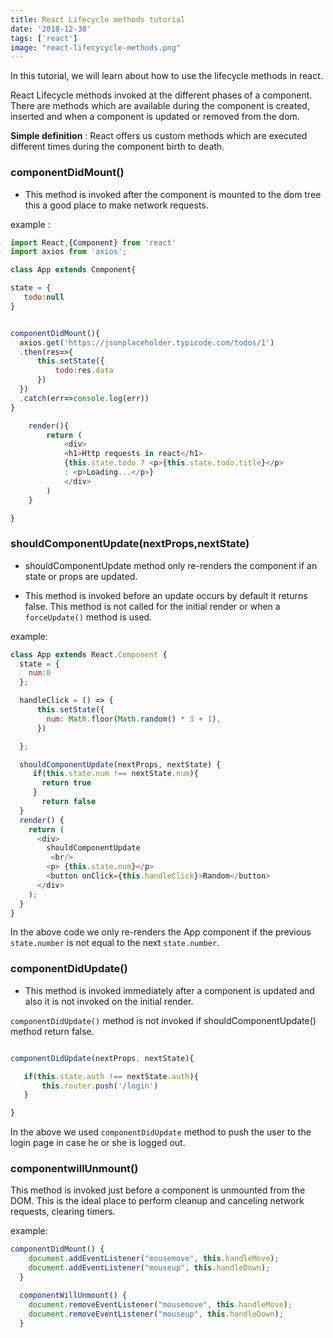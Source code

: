 ```yaml
---
title: React Lifecycle methods tutorial
date: '2018-12-30'
tags: ['react']
image: "react-lifecycycle-methods.png"
---
```


In this tutorial, we will learn about how to use the lifecycle methods in react.

React Lifecycle methods invoked at the different phases of a component.
There are methods which are available during the component is created,
inserted and when a component is updated or removed from the dom.

__Simple definition__ : React offers us custom methods which are executed different times during the component birth to death.

### componentDidMount()

- This method is invoked after the component is mounted to the dom tree this a good place to make network requests.

example :

```js
import React,{Component} from 'react'
import axios from 'axios';

class App extends Component{

state = {
   todo:null
}


componentDidMount(){
  axios.get('https://jsonplaceholder.typicode.com/todos/1')
  .then(res=>{
      this.setState({
          todo:res.data
      })
  })
  .catch(err=>console.log(err))
}

    render(){
        return (
            <div>
            <h1>Http requests in react</h1>
            {this.state.todo ? <p>{this.state.todo.title}</p>
            : <p>Loading...</p>}
            </div>
        )
    }

}
```


### shouldComponentUpdate(nextProps,nextState)

- shouldComponentUpdate method only re-renders the component if an state or props are updated.

- This method is invoked before an update occurs by default it returns false. This method is not called for the initial render or when a `forceUpdate()` method is used.

example:

```js
class App extends React.Component {
  state = {
    num:0
  };

  handleClick = () => {
      this.setState({
        num: Math.floor(Math.random() * 3 + 1),
      })

  };

  shouldComponentUpdate(nextProps, nextState) {
     if(this.state.num !== nextState.num){
       return true
     }
       return false
  }
  render() {
    return (
      <div>
        shouldComponentUpdate
         <br/>
        <p> {this.state.num}</p>
        <button onClick={this.handleClick}>Random</button>
      </div>
    );
  }
}
```

In the above code we only re-renders the App component if the previous `state.number` is not equal to the next `state.number`.


### componentDidUpdate()

- This method is invoked immediately after a component is updated and also it is not invoked on the initial render.

`componentDidUpdate()` method is not invoked if shouldComponentUpdate() method return false.


```js

componentDidUpdate(nextProps, nextState){

   if(this.state.auth !== nextState.auth){
       this.router.push('/login')
   }

}

```

In the above we used `componentDidUpdate` method to push the user to the login page in case he or she is logged out.


### componentwillUnmount()

This method is invoked just before a component is unmounted from the DOM. This is the ideal place to perform cleanup and canceling network requests, clearing timers.

example:

```js
componentDidMount() {
    document.addEventListener("mousemove", this.handleMove);
    document.addEventListener("mouseup", this.handleDown);
  }

  componentWillUnmount() {
    document.removeEventListener("mousemove", this.handleMove);
    document.removeEventListener("mouseup", this.handleDown);
  }
```


